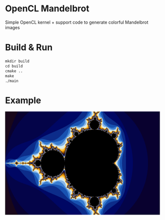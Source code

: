 # OpenCL Mandelbrot
Simple OpenCL kernel + support code to generate colorful Mandelbrot images

# Build & Run
```
mkdir build
cd build
cmake ..
make
./main
```

# Example
![example](example.png)
